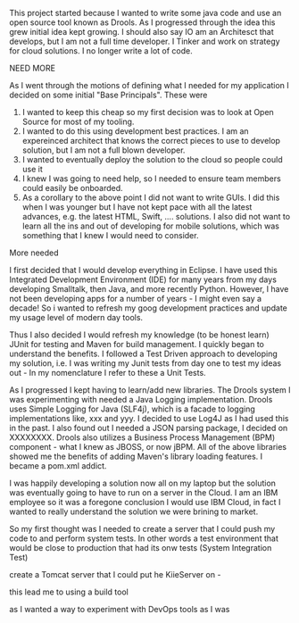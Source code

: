 This project started because I wanted to write some java code and use an open source tool known as Drools. As I progressed through the idea this grew initial idea kept growing. I should also say IO am an Architesct that develops, but I am not a full time developer. I Tinker and work on strategy for cloud solutions. I no longer write a lot of code.

NEED MORE

As I went through the motions of defining what I needed for my application I decided on some initial "Base Principals". These were
1. I wanted to keep this cheap so my first decision was to look at Open Source for most of my tooling.
1. I wanted to do this using development best practices. I am an expereinced architect that knows the correct pieces to use to develop solution, but I am not a full blown developer.
1. I wanted to eventually deploy the solution to the cloud so people could use it
1. I knew I was going to need help, so I needed to ensure team members could easily be onboarded.
1. As a corollary to the above point I did not want to write GUIs. I did this when I was younger but I have not kept pace with all the latest advances, e.g. the latest HTML, Swift, .... solutions. I also did not want to learn all the ins and out of developing for mobile solutions, which was something that I knew I would need to consider.


More needed


I first decided that I would develop everything in Eclipse. I have used this Integrated Development Environment (IDE) for many years from my days developing Smalltalk, then Java, and more recently Python. However, I have not been developing apps for a number of years - I might even say a decade! So i wanted to refresh my goog development practices and update my usage level of modern day tools.

Thus I also decided I would refresh my knowledge (to be honest learn) JUnit for testing and Maven for build management. I quickly began to understand the benefits. I followed a Test Driven approach to developing my solution, i.e. I was writing my Junit tests from day one to test my ideas out - In my nomenclature I refer to these a Unit Tests. 

As I progressed I kept having to learn/add new libraries. The Drools system I was experimenting with needed a Java Logging implementation. Drools uses Simple Logging for Java (SLF4j), which is a facade to logging implementations like, xxx and yyy. I decided to use Log4J as I had used this in the past. I also found out I needed a JSON parsing package, I decided on XXXXXXXX. Drools also utilizes a Business Process Management (BPM) component - what I knew as JBOSS, or now jBPM. All of the above libraries showed me the benefits of adding Maven's library loading features. I became a pom.xml addict.

I was happily developing a solution now all on my laptop but the solution was eventually going to have to run on a server in the Cloud. I am an IBM employee so it was a foregone conclusion I would use IBM Cloud, in fact I wanted to really understand the solution we were brining to market.

So my first thought was I needed to create a server that I could push my code to and perform system tests. In other words a test environment that would be close to production that had its onw tests (System Integration Test)


create a Tomcat server that I could put he KiieServer on - 




this lead me to using a build tool


as I wanted a way to experiment with DevOps tools as I was 